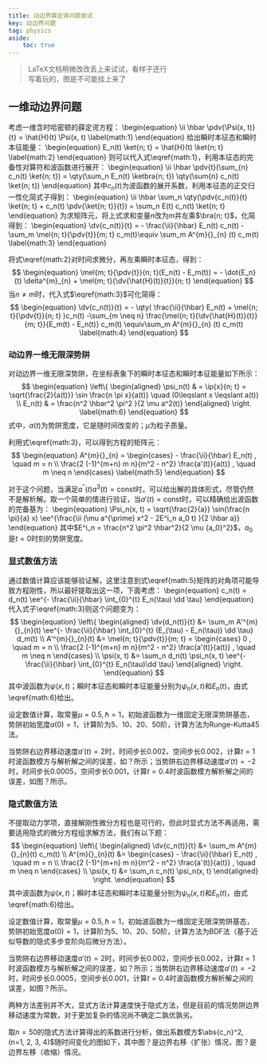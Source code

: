 ```yaml
---
title: 动边界薛定谔问题尝试
key: 动边界问题
tag: physics
aside:
    toc: true
---
```


> LaTeX文档稍微改改丢上来试试，看样子还行  
> 写着玩的，图是不可能挂上来了

## 一维动边界问题

考虑一维含时哈密顿的薛定谔方程：
\begin{equation}
    \ii \hbar \pdv{\Psi(x, t)}{t} = \hat{H}(t) \Psi(x, t)
    \label{math:1}
\end{equation}
给出瞬时本征态和瞬时本征能量：
\begin{equation}
    E_n(t) \ket{n; t} = \hat{H}(t) \ket{n; t}
    \label{math:2}
\end{equation}
则可以代入式\eqref{math:1}，利用本征态的完备性对算符和波函数进行展开：
\begin{equation}
    \ii \hbar \pdv{t}(\sum_{n} c_n(t) \ket{n; t}) = \qty(\sum_n E_n(t) \ketbra{n; t}) \qty(\sum{n} c_n(t) \ket{n; t})
\end{equation}
其中$c_n(t)$为波函数的展开系数，利用本征态的正交归一性化简式子得到：
\begin{equation}
    \ii \hbar \sum_n \qty(\pdv{c_n(t)}{t} \ket{n; t} + c_n(t) \pdv{\ket{n; t}}{t}) = \sum_n E(t) c_n(t) \ket{n; t}
\end{equation}
为求矩阵元，将上式求和变量$n$改为$m$并左乘$\bra{n; t}$，化简得到：
\begin{equation}
    \dv{c_n(t)}{t} = - \frac{\ii}{\hbar} E_n(t) c_n(t) - \sum_m \mel{n; t}{\pdv{t}}{m; t} c_m(t)\equiv \sum_m A^{m}{}_{n} (t) c_m(t)
    \label{math:3}
\end{equation}

将式\eqref{math:2}对时间求微分，再左乘瞬时本征态，得到：
$$
\begin{equation}
    \mel{m; t}{\pdv{t}}{n; t}(E_n(t) - E_m(t)) =  - \dot{E_n}(t) \delta^{m}_{n} + \mel{m; t}{\dv{\hat{H}(t)}{t}}{n; t}
\end{equation}
$$
当$n \neq m$时，代入式$\eqref{math:3}$可化简得：
$$
\begin{equation}
    \dv{c_n(t)}{t} = - \qty( \frac{\ii}{\hbar} E_n(t)  + \mel{n; t}{\pdv{t}}{n; t} )c_n(t) -\sum_{m \neq n}  \frac{\mel{n; t}{\dv{\hat{H}(t)}{t}}{m; t}}{E_m(t) - E_n(t)} c_m(t) \equiv\sum_m A^{m}{}_{n} (t) c_m(t)
    \label{math:4}
\end{equation}
$$

### 动边界一维无限深势阱

对动边界一维无限深势阱，在坐标表象下的瞬时本征态和瞬时本征能量如下所示：
$$
\begin{equation}
    \left\{
    \begin{aligned}
        \psi_n(t) & = \ip{x}{n; t} = \sqrt{\frac{2}{a(t)}} \sin \frac{n \pi x}{a(t)} \quad (0\leqslant x \leqslant a(t)) \\
        E_n(t) & = \frac{n^2 \hbar^2 \pi^2 }{2 \mu a^2(t)}
    \end{aligned}
    \right.
    \label{math:6}
\end{equation}
$$
式中，$a(t)$为势阱宽度，它是随时间改变的；$\mu$为粒子质量。

利用式\eqref{math:3}，可以得到方程的矩阵元：
$$
\begin{equation}
    A^{m}{}_{n} =
    \begin{cases}
        - \frac{\ii}{\hbar} E_n(t) , \quad m = n \\
        \frac{2 (-1)^{m+n} m n}{m^2 - n^2} \frac{a'(t)}{a(t)} , \quad m \neq n
    \end{cases}
    \label{math:5}
\end{equation}
$$

对于这个问题，当满足$a^{\prime\prime}(t) a^3(t) = \text{const}$时，可以给出解的具体形式，尽管仍然不是解析解。取一个简单的情进行验证，当$a'(t) = \text{const}$时，可以精确给出波函数的完备基为：
\begin{equation}
    \Psi_n(x, t) = \sqrt{\frac{2}{a}} \sin(\frac{n \pi}{a} x) \ee^{\frac{\ii (\mu a^{\prime} x^2 - 2E^i_n a_0  t) }{2 \hbar a}}
\end{equation}
其中$E^i_n = \frac{n^2 \pi^2 \hbar^2}{2 \mu {a_0}^2}$，$a_0$是$t=0$时刻的势阱宽度。

### 显式数值方法

通过数值计算应该能够验证解，这里注意到式\eqref{math:5}矩阵的对角项可能导致方程刚性，所以最好提取出这一项，下面考虑：
\begin{equation}
    c_n(t) = d_n(t) \ee^{- \frac{\ii}{\hbar} \int_{0}^{t} E_n(\tau) \dd \tau}
\end{equation}
代入式子\eqref{math:3}则这个问题变为：
$$
\begin{equation}
    \left\{
    \begin{aligned}
        \dv{d_n(t)}{t} &=  \sum_m A'^{m}{}_{n}(t) \ee^{- \frac{\ii}{\hbar} \int_{0}^{t} (E_(\tau) - E_n(\tau)) \dd \tau} d_m(t) \\
        A'^{m}{}_{n}(t) &= \mel{n; t}{\pdv{t}}{m; t} =
        \begin{cases}
            0 , \quad m = n \\
            \frac{2 (-1)^{m+n} m n}{m^2 - n^2} \frac{a'(t)}{a(t)} , \quad m \neq n
        \end{cases} \\
        \psi(x, t) &= \sum_n d_n(t) \psi_n(x, t) \ee^{- \frac{\ii}{\hbar} \int_{0}^{t} E_n(\tau)\dd \tau}
    \end{aligned}
    \right.
\end{equation}
$$
其中波函数为$\psi(x, t)$；瞬时本征态和瞬时本征能量分别为$\psi_n(x, t)$和$E_n(t)$，由式\eqref{math:6}给出。

设定数值计算，取常量$\mu = 0.5, \hbar = 1$，初始波函数为一维固定无限深势阱基态，势阱初始宽度$a(0) = 1$，计算阶为5、10、20、50阶，计算方法为Runge-Kutta45法。

当势阱右边界移动速度$a'(t) = 2$时，时间步长0.002，空间步长0.002，计算$t=1$时波函数模方与解析解之间的误差，如？所示；当势阱右边界移动速度$a'(t) = -2$时，时间步长0.0005，空间步长0.001，计算$t=0.4$时波函数模方解析解之间的误差，如图？所示。

### 隐式数值方法

不提取动力学项，直接解刚性微分方程也是可行的，但此时显式方法不再适用，需要适用隐式的微分方程组求解方法，我们有以下题：
$$
\begin{equation}
    \left\{
    \begin{aligned}
        \dv{c_n(t)}{t} &=  \sum_m A^{m}{}_{n}(t) c_m(t) \\
        A^{m}{}_{n}(t) &=
        \begin{cases}
            - \frac{\ii}{\hbar} E_n(t) , \quad m = n \\
            \frac{2 (-1)^{m+n} m n}{m^2 - n^2} \frac{a'(t)}{a(t)} , \quad m \neq n
        \end{cases} \\
        \psi(x, t) &= \sum_n c_n(t) \psi_n(x, t)  
    \end{aligned}
    \right.
\end{equation}
$$
其中波函数为$\psi(x, t)$；瞬时本征态和瞬时本征能量分别为$\psi_n(x, t)$和$E_n(t)$，由式\eqref{math:6}给出。

设定数值计算，取常量$\mu = 0.5, \hbar = 1$，初始波函数为一维固定无限深势阱基态，势阱初始宽度$a(0) = 1$，计算阶为5、10、20、50阶，计算方法为BDF法（基于近似导数的隐式多步变阶向后微分方法）。

当势阱右边界移动速度$a'(t) = 2$时，时间步长0.002，空间步长0.002，计算$t=1$时波函数模方与解析解之间的误差，如？所示；当势阱右边界移动速度$a'(t) = -2$时，时间步长0.0005，空间步长0.001，计算$t=0.4$时波函数模方解析解之间的误差，如图？所示。

两种方法差别并不大，显式方法计算速度快于隐式方法，但是目前的情况势阱边界移动速度为常数，对于更加复杂的情况尚不确定二孰优孰劣。

取$n=50$的隐式方法计算得出的系数进行分析，做出系数模方$\abs{c_n}^2, (n=1, 2, 3, 4)$随时间变化的图如下，其中图？是边界右移（扩张）情况，图？是边界左移（收缩）情况。
